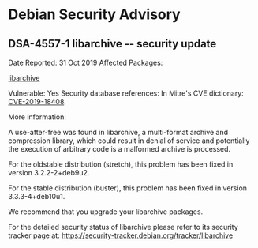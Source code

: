
Debian Security Advisory
========================


DSA-4557-1 libarchive -- security update
----------------------------------------



Date Reported:
31 Oct 2019
Affected Packages:

[libarchive](https://packages.debian.org/src:libarchive)

Vulnerable:
Yes
Security database references:
In Mitre's CVE dictionary: [CVE-2019-18408](https://security-tracker.debian.org/tracker/CVE-2019-18408).  

More information:

A use-after-free was found in libarchive, a multi-format archive and
compression library, which could result in denial of service and
potentially the execution of arbitrary code is a malformed archive
is processed.


For the oldstable distribution (stretch), this problem has been fixed
in version 3.2.2-2+deb9u2.


For the stable distribution (buster), this problem has been fixed in
version 3.3.3-4+deb10u1.


We recommend that you upgrade your libarchive packages.


For the detailed security status of libarchive please refer to
its security tracker page at:
<https://security-tracker.debian.org/tracker/libarchive>





